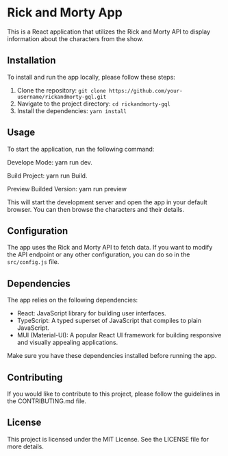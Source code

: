 # Rick and Morty App

This is a React application that utilizes the Rick and Morty API to display information about the characters from the show.

## Installation

To install and run the app locally, please follow these steps:

1. Clone the repository: `git clone https://github.com/your-username/rickandmorty-gql.git`
2. Navigate to the project directory: `cd rickandmorty-gql`
3. Install the dependencies: `yarn install`

## Usage

To start the application, run the following command:

Develope Mode: yarn run dev.

Build Project: yarn run Build.

Preview Builded Version: yarn run preview


This will start the development server and open the app in your default browser. You can then browse the characters and their details.

## Configuration

The app uses the Rick and Morty API to fetch data. If you want to modify the API endpoint or any other configuration, you can do so in the `src/config.js` file.

## Dependencies

The app relies on the following dependencies:

- React: JavaScript library for building user interfaces.
- TypeScript: A typed superset of JavaScript that compiles to plain JavaScript.
- MUI (Material-UI): A popular React UI framework for building responsive and visually appealing applications.

Make sure you have these dependencies installed before running the app.

## Contributing

If you would like to contribute to this project, please follow the guidelines in the CONTRIBUTING.md file.

## License

This project is licensed under the MIT License. See the LICENSE file for more details.
